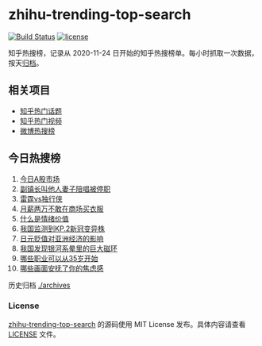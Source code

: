 # zhihu-trending-top-search

[![Build Status](https://github.com/justjavac/zhihu-trending-top-search/workflows/ci/badge.svg?branch=main)](https://github.com/justjavac/zhihu-trending-top-search/actions)
[![license](https://img.shields.io/github/license/justjavac/zhihu-trending-top-search)](https://github.com/justjavac/zhihu-trending-top-search/blob/main/LICENSE)

知乎热搜榜，记录从 2020-11-24 日开始的知乎热搜榜单。每小时抓取一次数据，按天[归档](./archives)。

## 相关项目

- [知乎热门话题](https://github.com/justjavac/zhihu-trending-hot-questions)
- [知乎热门视频](https://github.com/justjavac/zhihu-trending-hot-video)
- [微博热搜榜](https://github.com/justjavac/weibo-trending-hot-search)

## 今日热搜榜

<!-- BEGIN -->
<!-- 最后更新时间 Sat May 18 2024 01:06:56 GMT+0800 (China Standard Time) -->

1. [今日A股市场](https://www.zhihu.com/search?q=%E4%BB%8A%E6%97%A5A%E8%82%A1%E5%B8%82%E5%9C%BA)
1. [副镇长叫他人妻子陪唱被停职](https://www.zhihu.com/search?q=%E5%89%AF%E9%95%87%E9%95%BF%E5%8F%AB%E4%BB%96%E4%BA%BA%E5%A6%BB%E5%AD%90%E9%99%AA%E5%94%B1%E8%A2%AB%E5%81%9C%E8%81%8C)
1. [雷霆vs独行侠](https://www.zhihu.com/search?q=%E9%9B%B7%E9%9C%86vs%E7%8B%AC%E8%A1%8C%E4%BE%A0)
1. [月薪两万不敢在商场买衣服](https://www.zhihu.com/search?q=%E6%9C%88%E8%96%AA%E4%B8%A4%E4%B8%87%E4%B8%8D%E6%95%A2%E5%9C%A8%E5%95%86%E5%9C%BA%E4%B9%B0%E8%A1%A3%E6%9C%8D)
1. [什么是情绪价值](https://www.zhihu.com/search?q=%E4%BB%80%E4%B9%88%E6%98%AF%E6%83%85%E7%BB%AA%E4%BB%B7%E5%80%BC)
1. [我国监测到KP.2新冠变异株](https://www.zhihu.com/search?q=%E6%88%91%E5%9B%BD%E7%9B%91%E6%B5%8B%E5%88%B0KP.2%E6%96%B0%E5%86%A0%E5%8F%98%E5%BC%82%E6%A0%AA)
1. [日元贬值对亚洲经济的影响](https://www.zhihu.com/search?q=%E6%97%A5%E5%85%83%E8%B4%AC%E5%80%BC%E5%AF%B9%E4%BA%9A%E6%B4%B2%E7%BB%8F%E6%B5%8E%E7%9A%84%E5%BD%B1%E5%93%8D)
1. [我国发现银河系晕里的巨大磁环](https://www.zhihu.com/search?q=%E6%88%91%E5%9B%BD%E5%8F%91%E7%8E%B0%E9%93%B6%E6%B2%B3%E7%B3%BB%E6%99%95%E9%87%8C%E7%9A%84%E5%B7%A8%E5%A4%A7%E7%A3%81%E7%8E%AF)
1. [哪些职业可以从35岁开始](https://www.zhihu.com/search?q=%E5%93%AA%E4%BA%9B%E8%81%8C%E4%B8%9A%E5%8F%AF%E4%BB%A5%E4%BB%8E35%E5%B2%81%E5%BC%80%E5%A7%8B)
1. [哪些画面安抚了你的焦虑感](https://www.zhihu.com/search?q=%E5%93%AA%E4%BA%9B%E7%94%BB%E9%9D%A2%E5%AE%89%E6%8A%9A%E4%BA%86%E4%BD%A0%E7%9A%84%E7%84%A6%E8%99%91%E6%84%9F)

<!-- END -->

历史归档 [./archives](./archives)

### License

[zhihu-trending-top-search](https://github.com/justjavac/zhihu-trending-top-search) 的源码使用 MIT License
发布。具体内容请查看 [LICENSE](./LICENSE) 文件。
